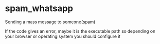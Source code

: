 # spam_whatsapp
Sending a mass message to someone(spam)

If the code gives an error, maybe it is the executable path so depending on your browser or operating system you should configure it
